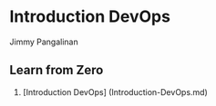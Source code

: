 # Introduction DevOps 

Jimmy Pangalinan  

## Learn from Zero

1. [Introduction DevOps] (Introduction-DevOps.md)